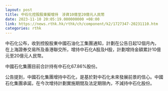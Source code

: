 ```yaml
---
layout: post
title: 中石化控股股東擬增持　涉資10億至20億元人民幣
date: 2023-11-10 20:05:19.000000000 +08:00
link: https://news.rthk.hk/rthk/ch/component/k2/1727347-20231110.htm
categories: rthk
---
```


中石化公布，收到控股股東中國石油化工集團通知，計劃在公告日起12個月內，在上海證券交易所及香港聯交所，增持中石化A股及H股，計劃增持金額累計10億元至20億元人民幣。

中國石化集團目前合計持有中石化67.86%股份。

公告提到，中國石化集團增持中石化，是基於對中石化未來發展前景的信心。中國石化集團承諾，在今次增持計劃實施期間及法定期限內，不減持中石化股份。
